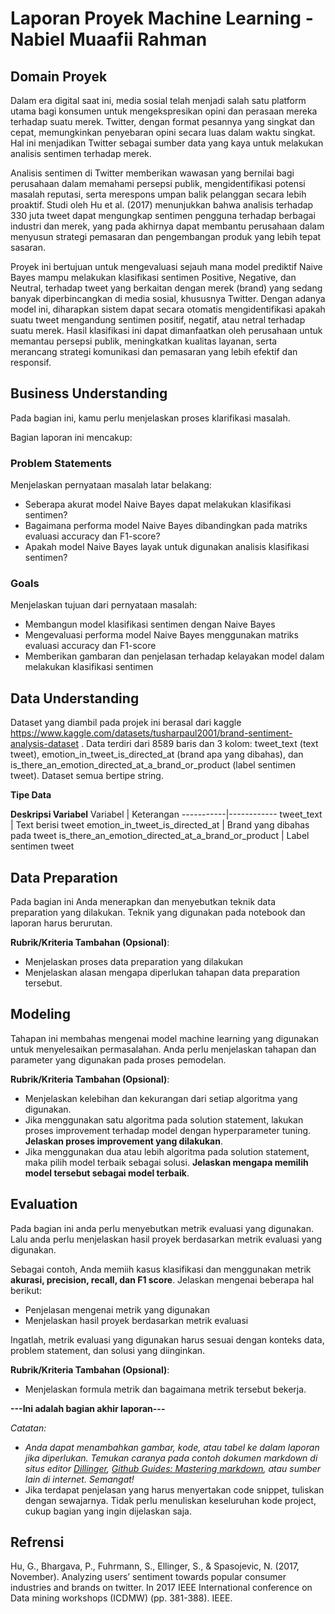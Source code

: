# Laporan Proyek Machine Learning - Nabiel Muaafii Rahman

## Domain Proyek

Dalam era digital saat ini, media sosial telah menjadi salah satu platform utama bagi konsumen untuk mengekspresikan opini dan perasaan mereka terhadap suatu merek. Twitter, dengan format pesannya yang singkat dan cepat, memungkinkan penyebaran opini secara luas dalam waktu singkat. Hal ini menjadikan Twitter sebagai sumber data yang kaya untuk melakukan analisis sentimen terhadap merek.

Analisis sentimen di Twitter memberikan wawasan yang bernilai bagi perusahaan dalam memahami persepsi publik, mengidentifikasi potensi masalah reputasi, serta merespons umpan balik pelanggan secara lebih proaktif. Studi oleh Hu et al. (2017) menunjukkan bahwa analisis terhadap 330 juta tweet dapat mengungkap sentimen pengguna terhadap berbagai industri dan merek, yang pada akhirnya dapat membantu perusahaan dalam menyusun strategi pemasaran dan pengembangan produk yang lebih tepat sasaran.

Proyek ini bertujuan untuk mengevaluasi sejauh mana model prediktif Naive Bayes mampu melakukan klasifikasi sentimen Positive, Negative, dan Neutral, terhadap tweet yang berkaitan dengan merek (brand) yang sedang banyak diperbincangkan di media sosial, khususnya Twitter. Dengan adanya model ini, diharapkan sistem dapat secara otomatis mengidentifikasi apakah suatu tweet mengandung sentimen positif, negatif, atau netral terhadap suatu merek. Hasil klasifikasi ini dapat dimanfaatkan oleh perusahaan untuk memantau persepsi publik, meningkatkan kualitas layanan, serta merancang strategi komunikasi dan pemasaran yang lebih efektif dan responsif.

## Business Understanding

Pada bagian ini, kamu perlu menjelaskan proses klarifikasi masalah.

Bagian laporan ini mencakup:

### Problem Statements

Menjelaskan pernyataan masalah latar belakang:
- Seberapa akurat model Naive Bayes dapat melakukan klasifikasi sentimen?
- Bagaimana performa model Naive Bayes dibandingkan pada matriks evaluasi accuracy dan F1-score?
- Apakah model Naive Bayes layak untuk digunakan analisis klasifikasi sentimen?

### Goals

Menjelaskan tujuan dari pernyataan masalah:
- Membangun model klasifikasi sentimen dengan Naive Bayes
- Mengevaluasi performa model Naive Bayes menggunakan matriks evaluasi accuracy dan F1-score
- Memberikan gambaran dan penjelasan terhadap kelayakan model dalam melakukan klasifikasi sentimen

## Data Understanding
Dataset yang diambil pada projek ini berasal dari kaggle https://www.kaggle.com/datasets/tusharpaul2001/brand-sentiment-analysis-dataset . Data terdiri dari 8589 baris dan 3 kolom: tweet_text (text tweet), emotion_in_tweet_is_directed_at (brand apa yang dibahas), dan is_there_an_emotion_directed_at_a_brand_or_product (label sentimen tweet). Dataset semua bertipe string.

**Tipe Data**

**Deskripsi Variabel**
Variabel  |	Keterangan
-----------|------------
tweet_text  |	Text berisi tweet
emotion_in_tweet_is_directed_at  |	Brand yang dibahas pada tweet 
is_there_an_emotion_directed_at_a_brand_or_product | Label sentimen tweet

## Data Preparation
Pada bagian ini Anda menerapkan dan menyebutkan teknik data preparation yang dilakukan. Teknik yang digunakan pada notebook dan laporan harus berurutan.

**Rubrik/Kriteria Tambahan (Opsional)**: 
- Menjelaskan proses data preparation yang dilakukan
- Menjelaskan alasan mengapa diperlukan tahapan data preparation tersebut.

## Modeling
Tahapan ini membahas mengenai model machine learning yang digunakan untuk menyelesaikan permasalahan. Anda perlu menjelaskan tahapan dan parameter yang digunakan pada proses pemodelan.

**Rubrik/Kriteria Tambahan (Opsional)**: 
- Menjelaskan kelebihan dan kekurangan dari setiap algoritma yang digunakan.
- Jika menggunakan satu algoritma pada solution statement, lakukan proses improvement terhadap model dengan hyperparameter tuning. **Jelaskan proses improvement yang dilakukan**.
- Jika menggunakan dua atau lebih algoritma pada solution statement, maka pilih model terbaik sebagai solusi. **Jelaskan mengapa memilih model tersebut sebagai model terbaik**.

## Evaluation
Pada bagian ini anda perlu menyebutkan metrik evaluasi yang digunakan. Lalu anda perlu menjelaskan hasil proyek berdasarkan metrik evaluasi yang digunakan.

Sebagai contoh, Anda memiih kasus klasifikasi dan menggunakan metrik **akurasi, precision, recall, dan F1 score**. Jelaskan mengenai beberapa hal berikut:
- Penjelasan mengenai metrik yang digunakan
- Menjelaskan hasil proyek berdasarkan metrik evaluasi

Ingatlah, metrik evaluasi yang digunakan harus sesuai dengan konteks data, problem statement, dan solusi yang diinginkan.

**Rubrik/Kriteria Tambahan (Opsional)**: 
- Menjelaskan formula metrik dan bagaimana metrik tersebut bekerja.

**---Ini adalah bagian akhir laporan---**

_Catatan:_
- _Anda dapat menambahkan gambar, kode, atau tabel ke dalam laporan jika diperlukan. Temukan caranya pada contoh dokumen markdown di situs editor [Dillinger](https://dillinger.io/), [Github Guides: Mastering markdown](https://guides.github.com/features/mastering-markdown/), atau sumber lain di internet. Semangat!_
- Jika terdapat penjelasan yang harus menyertakan code snippet, tuliskan dengan sewajarnya. Tidak perlu menuliskan keseluruhan kode project, cukup bagian yang ingin dijelaskan saja.

## Refrensi
Hu, G., Bhargava, P., Fuhrmann, S., Ellinger, S., & Spasojevic, N. (2017, November). Analyzing users’ sentiment towards popular consumer industries and brands on twitter. In 2017 IEEE International conference on Data mining workshops (ICDMW) (pp. 381-388). IEEE.
